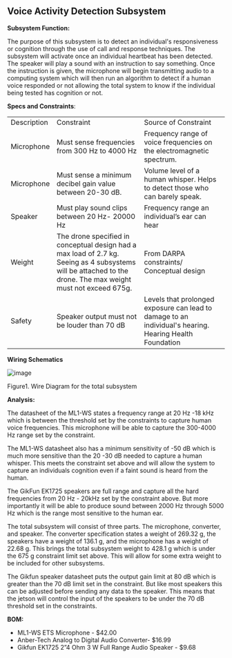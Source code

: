 ## Voice Activity Detection Subsystem ##

**Subsystem Function:**

The purpose of this subsystem is to detect an individual's responsiveness or cognition through the use of call and response techniques. The subsystem will activate once an individual heartbeat has been detected. The speaker will play a sound with an instruction to say something. Once the instruction is given, the microphone will begin transmitting audio to a computing system which will then run an algorithm to detect if a human voice responded or not allowing the total system to know if the individual being tested has cognition or not.

**Specs and Constraints**:			


<table>
  <tr>
   <td>Description
   </td>
   <td>Constraint
   </td>
   <td>Source of Constraint
   </td>
  </tr>
  <tr>
   <td>Microphone
   </td>
   <td>Must sense frequencies from 300 Hz to 4000 Hz
   </td>
   <td>Frequency range of voice frequencies on the electromagnetic spectrum.
   </td>
  </tr>
  <tr>
   <td>Microphone
   </td>
   <td>Must sense a minimum decibel gain value between 20-30 dB.
   </td>
   <td>Volume level of a human whisper. Helps to detect those who can barely speak.
   </td>
  </tr>
  <tr>
   <td>Speaker
   </td>
   <td>Must play sound clips between 20 Hz- 20000 Hz 
   </td>
   <td>Frequency range an individual’s ear can hear
   </td>
  </tr>
  <tr>
   <td>Weight
   </td>
   <td>The drone specified in conceptual design had a max load of 2.7 kg. Seeing as 4 subsystems will be attached to the drone. The max weight must not exceed 675g.
   </td>
   <td>From DARPA constraints/ Conceptual design
   </td>
  </tr>
  <tr>
   <td>Safety
   </td>
   <td>Speaker output must not be louder than 70 dB
   </td>
   <td>Levels that prolonged exposure can lead to damage to an individual's hearing. Hearing Health Foundation
   </td>
  </tr>
</table>


**Wiring Schematics**



![image](https://user-images.githubusercontent.com/79685126/232820680-0d61b79c-8e69-463a-be55-b531596953d0.png)


Figure1. Wire Diagram for the total subsystem

**Analysis:**

The datasheet of the ML1-WS states a frequency range at 20 Hz -18 kHz which is between the threshold set by the constraints to capture human voice frequencies. This microphone will be able to capture the 300-4000 Hz range set by the constraint.

The ML1-WS datasheet also has a minimum sensitivity of -50 dB which is much more sensitive than the 20 -30 dB needed to capture a human whisper. This meets the constraint set above and will allow the system to capture an individuals cognition even if a faint sound is heard from the human.

The GikFun EK1725 speakers are full range and capture all the hard frequencies from 20 Hz - 20kHz set by the constraint above. But more importantly it will be able to produce sound between 2000 Hz through 5000 Hz which is the range most sensitive to the human ear. 

The total subsystem will consist of three parts. The microphone, converter, and speaker. The converter specification states a weight of 269.32 g, the speakers have a weight of 136.1 g, and the microphone has a weight of 22.68 g. This brings the total subsystem weight to 428.1 g which is under the 675 g constraint limit set above. This will allow for some extra weight to be included for other subsystems.

The Gikfun speaker datasheet puts the output gain limit at 80 dB which is greater than the 70 dB limit set in the constraint. But like most speakers this can be adjusted before sending any data to the speaker. This means that the jetson will control the input of the speakers to be under the 70 dB threshold set in the constraints.  

  

**BOM:**



* ML1-WS ETS Microphone - $42.00
* Anber-Tech Analog to Digital Audio Converter- $16.99
* Gikfun EK1725 2”4 Ohm 3 W Full Range Audio Speaker - $9.68
